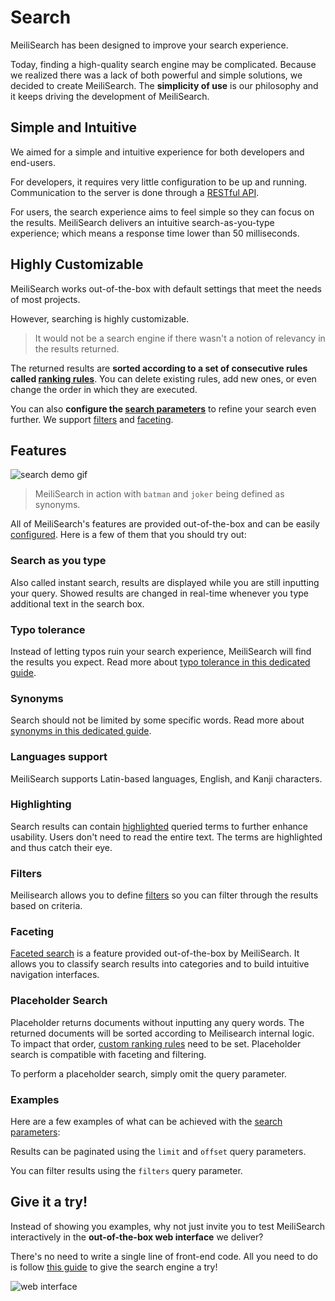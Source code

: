# Search

MeiliSearch has been designed to improve your search experience.

Today, finding a high-quality search engine may be complicated. Because we realized there was a lack of both powerful and simple solutions, we decided to create MeiliSearch. The **simplicity of use** is our philosophy and it keeps driving the development of MeiliSearch.

## Simple and Intuitive

We aimed for a simple and intuitive experience for both developers and end-users.

For developers, it requires very little configuration to be up and running. Communication to the server is done through a [RESTful API](/references/README.md).

For users, the search experience aims to feel simple so they can focus on the results. MeiliSearch delivers an intuitive search-as-you-type experience; which means a response time lower than 50 milliseconds.

## Highly Customizable

MeiliSearch works out-of-the-box with default settings that meet the needs of most projects.

However, searching is highly customizable.

> It would not be a search engine if there wasn't a notion of relevancy in the results returned.

The returned results are **sorted according to a set of consecutive rules called [ranking rules](/guides/main_concepts/relevancy.md#ranking-rules)**. You can delete existing rules, add new ones, or even change the order in which they are executed.

You can also **configure the [search parameters](/guides/advanced_guides/search_parameters.md)** to refine your search even further. We support [filters](/guides/advanced_guides/filtering.md) and [faceting](/guides/advanced_guides/faceted_search.md).

## Features

![search demo gif](/search-synonyms-typo.gif)

> MeiliSearch in action with `batman` and `joker` being defined as synonyms.

All of MeiliSearch's features are provided out-of-the-box and can be easily [configured](/guides/advanced_guides/search_parameters.md). Here is a few of them that you should try out:

### Search as you type

Also called instant search, results are displayed while you are still inputting your query. Showed results are changed in real-time whenever you type additional text in the search box.

### Typo tolerance

Instead of letting typos ruin your search experience, MeiliSearch will find the results you expect.
Read more about [typo tolerance in this dedicated guide](/guides/advanced_guides/typotolerance.md).

### Synonyms

Search should not be limited by some specific words.
Read more about [synonyms in this dedicated guide](/guides/advanced_guides/synonyms.md).

### Languages support

MeiliSearch supports Latin-based languages, English, and Kanji characters.

### Highlighting

Search results can contain [highlighted](/guides/advanced_guides/search_parameters.md#attributes-to-highlight) queried terms to further enhance usability. Users don't need to read the entire text. The terms are highlighted and thus catch their eye.

### Filters

Meilisearch allows you to define [filters](/guides/advanced_guides/filtering.md) so you can filter through the results based on criteria.

### Faceting

[Faceted search](/guides/advanced_guides/faceted_search.md) is a feature provided out-of-the-box by MeiliSearch. It allows you to classify search results into categories and to build intuitive navigation interfaces.

### Placeholder Search

Placeholder returns documents without inputting any query words. The returned documents will be sorted according to Meilisearch internal logic. To impact that order, [custom ranking rules](/guides/advanced_guides/settings.md#ranking-rules) need to be set. Placeholder search is compatible with faceting and filtering.

To perform a placeholder search, simply omit the query parameter.

### Examples

Here are a few examples of what can be achieved with the [search parameters](/guides/advanced_guides/search_parameters.md):

Results can be paginated using the `limit` and `offset` query parameters.

<CodeSamples id="search_guide_1" />

You can filter results using the `filters` query parameter.

<CodeSamples id="search_guide_2" />

## Give it a try!

Instead of showing you examples, why not just invite you to test MeiliSearch interactively in the **out-of-the-box web interface** we deliver?

There's no need to write a single line of front-end code. All you need to do is follow [this guide](/guides/advanced_guides/web_interface.md) to give the search engine a try!

![web interface](/web-interface.png)
